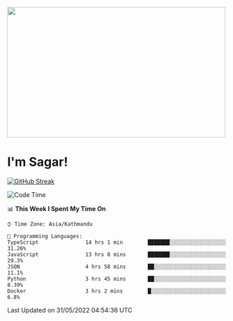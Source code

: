 
<img src="https://media.giphy.com/media/3ornk57KwDXf81rjWM/giphy.gif" width="500" height="300" frameBorder="0" class="giphy-embed" allowFullScreen></img>

#   I'm Sagar!
[![GitHub Streak](https://github-readme-streak-stats.herokuapp.com/?user=sgr2848)](https://git.io/streak-stats)
<!--START_SECTION:waka-->
![Code Time](http://img.shields.io/badge/Code%20Time-0%20secs-blue)

📊 **This Week I Spent My Time On** 

```text
⌚︎ Time Zone: Asia/Kathmandu

💬 Programming Languages: 
TypeScript               14 hrs 1 min        ███████░░░░░░░░░░░░░░░░░░   31.26% 
JavaScript               13 hrs 8 mins       ███████░░░░░░░░░░░░░░░░░░   29.3% 
JSON                     4 hrs 58 mins       ██░░░░░░░░░░░░░░░░░░░░░░░   11.1% 
Python                   3 hrs 45 mins       ██░░░░░░░░░░░░░░░░░░░░░░░   8.39% 
Docker                   3 hrs 2 mins        █░░░░░░░░░░░░░░░░░░░░░░░░   6.8%

```


 Last Updated on 31/05/2022 04:54:36 UTC
<!--END_SECTION:waka-->
